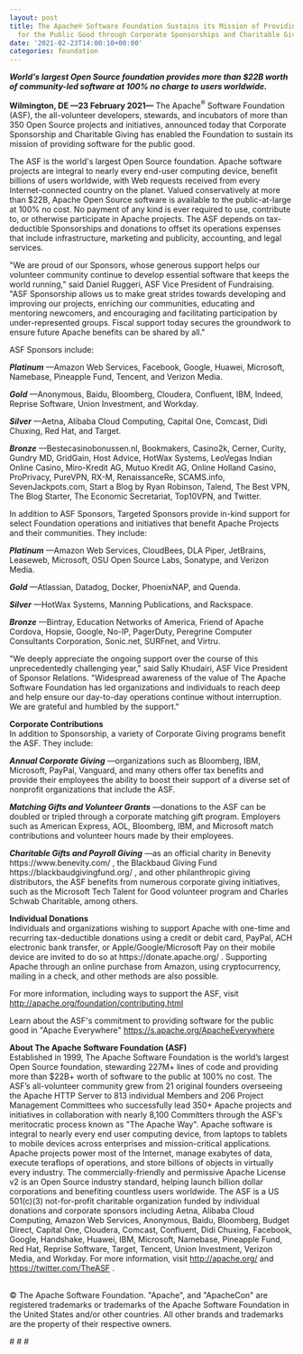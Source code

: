 ```yaml
---
layout: post
title: The Apache® Software Foundation Sustains its Mission of Providing Software
  for the Public Good through Corporate Sponsorships and Charitable Giving
date: '2021-02-23T14:00:10+00:00'
categories: foundation
---
```

<p><b><i>World's largest Open Source foundation provides more than $22B worth of community-led software at 100% no charge to users worldwide.</i></b><br></p><p><b>Wilmington, DE —23 February 2021—</b> The Apache<sup>®</sup> Software Foundation (ASF), the all-volunteer developers, stewards, and incubators of more than 350 Open Source projects and initiatives, announced today that Corporate Sponsorship and Charitable Giving has enabled the Foundation to sustain its mission of providing software for the public good.<br></p><p>The ASF is the world's largest Open Source foundation. Apache software projects are integral to nearly every end-user computing device, benefit billions of users worldwide, with Web requests received from every Internet-connected country on the planet. Valued conservatively at more than $22B, Apache Open Source software is available to the public-at-large at 100% no cost. No payment of any kind is ever required to use, contribute to, or otherwise participate in Apache projects. The ASF depends on tax-deductible Sponsorships and donations to offset its operations expenses that include infrastructure, marketing and publicity, accounting, and legal services.</p><p>"We are proud of our Sponsors, whose generous support helps our volunteer community continue to develop essential software that keeps the world running," said Daniel Ruggeri, ASF Vice President of Fundraising. "ASF Sponsorship allows us to make great strides towards developing and improving our projects, enriching our communities, educating and mentoring newcomers, and encouraging and facilitating participation by under-represented groups. Fiscal support today secures the groundwork to ensure future Apache benefits can be shared by all."</p><p>ASF Sponsors include:</p><p><b><i>Platinum</i></b> —Amazon Web Services, Facebook, Google, Huawei, Microsoft, Namebase, Pineapple Fund, Tencent, and Verizon Media.</p><p><b><i>Gold</i></b> —Anonymous, Baidu, Bloomberg, Cloudera, Confluent, IBM, Indeed, Reprise Software, Union Investment, and Workday.</p><p><b><i>Silver</i></b> —Aetna, Alibaba Cloud Computing, Capital One, Comcast, Didi Chuxing, Red Hat, and Target.</p><p><b><i>Bronze</i></b> —Bestecasinobonussen.nl, Bookmakers, Casino2k, Cerner, Curity, Gundry MD, GridGain, Host Advice, HotWax Systems, LeoVegas Indian Online Casino, Miro-Kredit AG, Mutuo Kredit AG, Online Holland Casino, ProPrivacy, PureVPN, RX-M, RenaissanceRe, SCAMS.info, SevenJackpots.com, Start a Blog by Ryan Robinson, Talend, The Best VPN, The Blog Starter, The Economic Secretariat, Top10VPN, and Twitter.</p><p>In addition to ASF Sponsors, Targeted Sponsors provide in-kind support for select Foundation operations and initiatives that benefit Apache Projects and their communities. They include:</p><p><b><i>Platinum</i></b> —Amazon Web Services, CloudBees, DLA Piper, JetBrains, Leaseweb, Microsoft, OSU Open Source Labs, Sonatype, and Verizon Media.</p><p><b><i>Gold</i></b> —Atlassian, Datadog, Docker, PhoenixNAP, and Quenda.</p><p><b><i>Silver</i></b> —HotWax Systems, Manning Publications, and Rackspace.</p><p><b><i>Bronze</i></b> —Bintray, Education Networks of America, Friend of Apache Cordova, Hopsie, Google, No-IP, PagerDuty, Peregrine Computer Consultants Corporation, Sonic.net, SURFnet, and Virtru.</p><p>"We deeply appreciate the ongoing support over the course of this unprecedentedly challenging year," said Sally Khudairi, ASF Vice President of Sponsor Relations. "Widespread awareness of the value of The Apache Software Foundation has led organizations and individuals to reach deep and help ensure our day-to-day operations continue without interruption. We are grateful and humbled by the support."</p><p><b>Corporate Contributions<br></b>In addition to Sponsorship, a variety of Corporate Giving programs benefit the ASF. They include:</p><p><b><i>Annual Corporate Giving</i></b> —organizations such as Bloomberg, IBM, Microsoft, PayPal, Vanguard, and many others offer tax benefits and provide their employees the ability to boost their support of a diverse set of nonprofit organizations that include the ASF.</p><p><b><i>Matching Gifts and Volunteer Grants</i></b> —donations to the ASF can be doubled or tripled through a corporate matching gift program. Employers such as American Express, AOL, Bloomberg, IBM, and Microsoft match contributions and volunteer hours made by their employees.</p><p><b><i>Charitable Gifts and Payroll Giving</i></b> —as an official charity in Benevity https://www.benevity.com/ , the Blackbaud Giving Fund https://blackbaudgivingfund.org/ , and other philanthropic giving distributors, the ASF benefits from numerous corporate giving initiatives, such as the Microsoft Tech Talent for Good volunteer program and Charles Schwab Charitable, among others.</p><p><b>Individual Donations</b><br>Individuals and organizations wishing to support Apache with one-time and recurring tax-deductible donations using a credit or debit card, PayPal, ACH electronic bank transfer, or Apple/Google/Microsoft Pay on their mobile device are invited to do so at https://donate.apache.org/ . Supporting Apache through an online purchase from Amazon, using cryptocurrency, mailing in a check, and other methods are also possible.</p><p>For more information, including ways to support the ASF, visit <a href="http://apache.org/foundation/contributing.html" target="_blank">http://apache.org/foundation/contributing.html</a></p><p>Learn about the ASF's commitment to providing software for the public good in "Apache Everywhere" <a href="https://s.apache.org/ApacheEverywhere" target="_blank">https://s.apache.org/ApacheEverywhere</a></p><p><b>About The Apache Software Foundation (ASF)<br></b>Established in 1999, The Apache Software Foundation is the world’s largest Open Source foundation, stewarding 227M+ lines of code and providing more than $22B+ worth of software to the public at 100% no cost. The ASF’s all-volunteer community grew from 21 original founders overseeing the Apache HTTP Server to 813 individual Members and 206 Project Management Committees who successfully lead 350+ Apache projects and initiatives in collaboration with nearly 8,100 Committers through the ASF’s meritocratic process known as "The Apache Way". Apache software is integral to nearly every end user computing device, from laptops to tablets to mobile devices across enterprises and mission-critical applications. Apache projects power most of the Internet, manage exabytes of data, execute teraflops of operations, and store billions of objects in virtually every industry. The commercially-friendly and permissive Apache License v2 is an Open Source industry standard, helping launch billion dollar corporations and benefiting countless users worldwide. The ASF is a US 501(c)(3) not-for-profit charitable organization funded by individual donations and corporate sponsors including Aetna, Alibaba Cloud Computing, Amazon Web Services, Anonymous, Baidu, Bloomberg, Budget Direct, Capital One, Cloudera, Comcast, Confluent, Didi Chuxing, Facebook, Google, Handshake, Huawei, IBM, Microsoft, Namebase, Pineapple Fund, Red Hat, Reprise Software, Target, Tencent, Union Investment, Verizon Media, and Workday. For more information, visit <a href="http://apache.org/" target="_blank" style="background-color: rgb(255, 255, 255);">http://apache.org/</a> and <a href="https://twitter.com/TheASF" target="_blank" style="background-color: rgb(255, 255, 255);">https://twitter.com/TheASF</a> .</p><p><br>© The Apache Software Foundation. "Apache", and "ApacheCon" are registered trademarks or trademarks of the Apache Software Foundation in the United States and/or other countries. All other brands and trademarks are the property of their respective owners.<br></p><p># # #</p>
